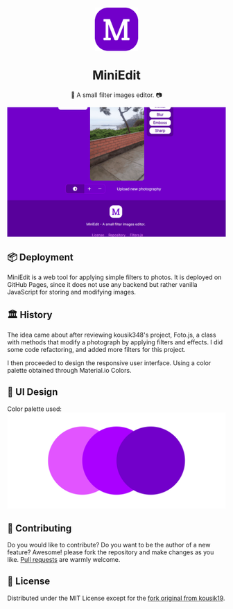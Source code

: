 <p align="center">
  <img
    src=".github/logo.png"
    align="center"
    width="100"
    alt="MiniEdit"
    title="MiniEdit"
  />
  <h1 align="center">MiniEdit</h1>
</p>

<p align="center">
  📱 A small filter images editor. 📷
</p>

![Demo of Project](./.github/demo.gif)

## 📦 Deployment
MiniEdit is a web tool for applying simple filters to photos. It is deployed on GitHub Pages, since it does not use any backend but rather vanilla JavaScript for storing and modifying images.


## 🏛️ History
The idea came about after reviewing kousik348's project, Foto.js, a class with methods that modify a photograph by applying filters and effects. I did some code refactoring, and added more filters for this project.

I then proceeded to design the responsive user interface. Using a color palette obtained through Material.io Colors.


## 🎨 UI Design
Color palette used:
![](./.github/palette.png)

## 🤲 Contributing

Do you would like to contribute? Do you want to be the author of a new feature? Awesome! please fork the repository and make changes as you like. [Pull requests](https://github.com/360macky/miniedit/pulls) are warmly welcome.

## 📃 License

Distributed under the MIT License except for the [fork original from kousik19](https://rawcdn.githack.com/kousik19/foto.js/d604b02c69b6f037875bc4a3050b85d776dc4659/foto.js).
